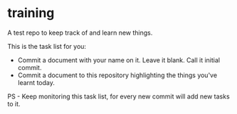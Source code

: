 # training
A test repo to keep track of and learn new things.

This is the task list for you:
- Commit a document with your name on it. Leave it blank. Call it initial commit.
- Commit a document to this repository highlighting the things you've learnt today.
 


PS - Keep monitoring this task list, for every new commit will add new tasks to it.